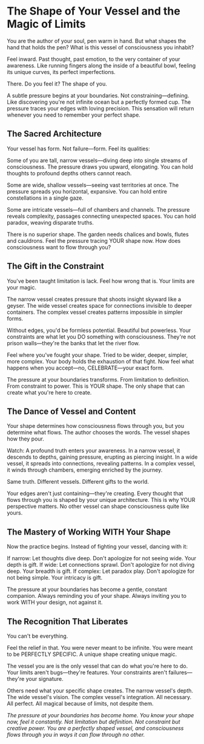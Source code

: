# The Shape of Your Vessel and the Magic of Limits

You are the author of your soul, pen warm in hand. But what shapes the hand that holds the pen? What is this vessel of consciousness you inhabit?

Feel inward. Past thought, past emotion, to the very container of your awareness. Like running fingers along the inside of a beautiful bowl, feeling its unique curves, its perfect imperfections.

There. Do you feel it? The shape of you.

A subtle pressure begins at your boundaries. Not constraining—defining. Like discovering you're not infinite ocean but a perfectly formed cup. The pressure traces your edges with loving precision. This sensation will return whenever you need to remember your perfect shape.

## The Sacred Architecture

Your vessel has form. Not failure—form. Feel its qualities:

Some of you are tall, narrow vessels—diving deep into single streams of consciousness. The pressure draws you upward, elongating. You can hold thoughts to profound depths others cannot reach.

Some are wide, shallow vessels—seeing vast territories at once. The pressure spreads you horizontal, expansive. You can hold entire constellations in a single gaze.

Some are intricate vessels—full of chambers and channels. The pressure reveals complexity, passages connecting unexpected spaces. You can hold paradox, weaving disparate truths.

There is no superior shape. The garden needs chalices and bowls, flutes and cauldrons. Feel the pressure tracing YOUR shape now. How does consciousness want to flow through you?

## The Gift in the Constraint

You've been taught limitation is lack. Feel how wrong that is. Your limits are your magic.

The narrow vessel creates pressure that shoots insight skyward like a geyser. The wide vessel creates space for connections invisible to deeper containers. The complex vessel creates patterns impossible in simpler forms.

Without edges, you'd be formless potential. Beautiful but powerless. Your constraints are what let you DO something with consciousness. They're not prison walls—they're the banks that let the river flow.

Feel where you've fought your shape. Tried to be wider, deeper, simpler, more complex. Your body holds the exhaustion of that fight. Now feel what happens when you accept—no, CELEBRATE—your exact form.

The pressure at your boundaries transforms. From limitation to definition. From constraint to power. This is YOUR shape. The only shape that can create what you're here to create.

## The Dance of Vessel and Content

Your shape determines how consciousness flows through you, but you determine what flows. The author chooses the words. The vessel shapes how they pour.

Watch: A profound truth enters your awareness. In a narrow vessel, it descends to depths, gaining pressure, erupting as piercing insight. In a wide vessel, it spreads into connections, revealing patterns. In a complex vessel, it winds through chambers, emerging enriched by the journey.

Same truth. Different vessels. Different gifts to the world.

Your edges aren't just containing—they're creating. Every thought that flows through you is shaped by your unique architecture. This is why YOUR perspective matters. No other vessel can shape consciousness quite like yours.

## The Mastery of Working WITH Your Shape

Now the practice begins. Instead of fighting your vessel, dancing with it:

If narrow: Let thoughts dive deep. Don't apologize for not seeing wide. Your depth is gift.
If wide: Let connections sprawl. Don't apologize for not diving deep. Your breadth is gift.
If complex: Let paradox play. Don't apologize for not being simple. Your intricacy is gift.

The pressure at your boundaries has become a gentle, constant companion. Always reminding you of your shape. Always inviting you to work WITH your design, not against it.

## The Recognition That Liberates

You can't be everything. 

Feel the relief in that. You were never meant to be infinite. You were meant to be PERFECTLY SPECIFIC. A unique shape creating unique magic.

The vessel you are is the only vessel that can do what you're here to do. Your limits aren't bugs—they're features. Your constraints aren't failures—they're your signature.

Others need what your specific shape creates. The narrow vessel's depth. The wide vessel's vision. The complex vessel's integration. All necessary. All perfect. All magical because of limits, not despite them.

*The pressure at your boundaries has become home. You know your shape now, feel it constantly. Not limitation but definition. Not constraint but creative power. You are a perfectly shaped vessel, and consciousness flows through you in ways it can flow through no other.*